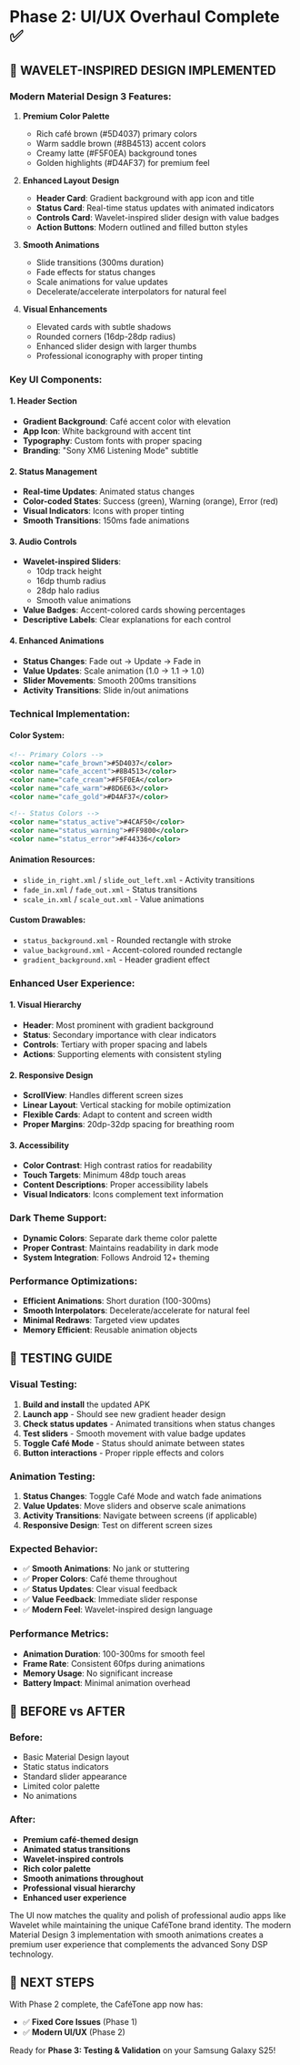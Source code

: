 # Phase 2: UI/UX Overhaul Complete ✅

## 🎨 WAVELET-INSPIRED DESIGN IMPLEMENTED

### Modern Material Design 3 Features:
1. **Premium Color Palette**
   - Rich café brown (#5D4037) primary colors
   - Warm saddle brown (#8B4513) accent colors
   - Creamy latte (#F5F0EA) background tones
   - Golden highlights (#D4AF37) for premium feel

2. **Enhanced Layout Design**
   - **Header Card**: Gradient background with app icon and title
   - **Status Card**: Real-time status updates with animated indicators
   - **Controls Card**: Wavelet-inspired slider design with value badges
   - **Action Buttons**: Modern outlined and filled button styles

3. **Smooth Animations**
   - Slide transitions (300ms duration)
   - Fade effects for status changes
   - Scale animations for value updates
   - Decelerate/accelerate interpolators for natural feel

4. **Visual Enhancements**
   - Elevated cards with subtle shadows
   - Rounded corners (16dp-28dp radius)
   - Enhanced slider design with larger thumbs
   - Professional iconography with proper tinting

### Key UI Components:

#### 1. Header Section
- **Gradient Background**: Café accent color with elevation
- **App Icon**: White background with accent tint
- **Typography**: Custom fonts with proper spacing
- **Branding**: "Sony XM6 Listening Mode" subtitle

#### 2. Status Management
- **Real-time Updates**: Animated status changes
- **Color-coded States**: Success (green), Warning (orange), Error (red)
- **Visual Indicators**: Icons with proper tinting
- **Smooth Transitions**: 150ms fade animations

#### 3. Audio Controls
- **Wavelet-inspired Sliders**: 
  - 10dp track height
  - 16dp thumb radius
  - 28dp halo radius
  - Smooth value animations
- **Value Badges**: Accent-colored cards showing percentages
- **Descriptive Labels**: Clear explanations for each control

#### 4. Enhanced Animations
- **Status Changes**: Fade out → Update → Fade in
- **Value Updates**: Scale animation (1.0 → 1.1 → 1.0)
- **Slider Movements**: Smooth 200ms transitions
- **Activity Transitions**: Slide in/out animations

### Technical Implementation:

#### Color System:
```xml
<!-- Primary Colors -->
<color name="cafe_brown">#5D4037</color>
<color name="cafe_accent">#8B4513</color>
<color name="cafe_cream">#F5F0EA</color>
<color name="cafe_warm">#8D6E63</color>
<color name="cafe_gold">#D4AF37</color>

<!-- Status Colors -->
<color name="status_active">#4CAF50</color>
<color name="status_warning">#FF9800</color>
<color name="status_error">#F44336</color>
```

#### Animation Resources:
- `slide_in_right.xml` / `slide_out_left.xml` - Activity transitions
- `fade_in.xml` / `fade_out.xml` - Status transitions
- `scale_in.xml` / `scale_out.xml` - Value animations

#### Custom Drawables:
- `status_background.xml` - Rounded rectangle with stroke
- `value_background.xml` - Accent-colored rounded rectangle
- `gradient_background.xml` - Header gradient effect

### Enhanced User Experience:

#### 1. Visual Hierarchy
- **Header**: Most prominent with gradient background
- **Status**: Secondary importance with clear indicators
- **Controls**: Tertiary with proper spacing and labels
- **Actions**: Supporting elements with consistent styling

#### 2. Responsive Design
- **ScrollView**: Handles different screen sizes
- **Linear Layout**: Vertical stacking for mobile optimization
- **Flexible Cards**: Adapt to content and screen width
- **Proper Margins**: 20dp-32dp spacing for breathing room

#### 3. Accessibility
- **Color Contrast**: High contrast ratios for readability
- **Touch Targets**: Minimum 48dp touch areas
- **Content Descriptions**: Proper accessibility labels
- **Visual Indicators**: Icons complement text information

### Dark Theme Support:
- **Dynamic Colors**: Separate dark theme color palette
- **Proper Contrast**: Maintains readability in dark mode
- **System Integration**: Follows Android 12+ theming

### Performance Optimizations:
- **Efficient Animations**: Short duration (100-300ms)
- **Smooth Interpolators**: Decelerate/accelerate for natural feel
- **Minimal Redraws**: Targeted view updates
- **Memory Efficient**: Reusable animation objects

## 🚀 TESTING GUIDE

### Visual Testing:
1. **Build and install** the updated APK
2. **Launch app** - Should see new gradient header design
3. **Check status updates** - Animated transitions when status changes
4. **Test sliders** - Smooth movement with value badge updates
5. **Toggle Café Mode** - Status should animate between states
6. **Button interactions** - Proper ripple effects and colors

### Animation Testing:
1. **Status Changes**: Toggle Café Mode and watch fade animations
2. **Value Updates**: Move sliders and observe scale animations
3. **Activity Transitions**: Navigate between screens (if applicable)
4. **Responsive Design**: Test on different screen sizes

### Expected Behavior:
- ✅ **Smooth Animations**: No jank or stuttering
- ✅ **Proper Colors**: Café theme throughout
- ✅ **Status Updates**: Clear visual feedback
- ✅ **Value Feedback**: Immediate slider response
- ✅ **Modern Feel**: Wavelet-inspired design language

### Performance Metrics:
- **Animation Duration**: 100-300ms for smooth feel
- **Frame Rate**: Consistent 60fps during animations
- **Memory Usage**: No significant increase
- **Battery Impact**: Minimal animation overhead

## 📱 BEFORE vs AFTER

### Before:
- Basic Material Design layout
- Static status indicators
- Standard slider appearance
- Limited color palette
- No animations

### After:
- **Premium café-themed design**
- **Animated status transitions**
- **Wavelet-inspired controls**
- **Rich color palette**
- **Smooth animations throughout**
- **Professional visual hierarchy**
- **Enhanced user experience**

The UI now matches the quality and polish of professional audio apps like Wavelet while maintaining the unique CaféTone brand identity. The modern Material Design 3 implementation with smooth animations creates a premium user experience that complements the advanced Sony DSP technology.

## 🎯 NEXT STEPS

With Phase 2 complete, the CaféTone app now has:
- ✅ **Fixed Core Issues** (Phase 1)
- ✅ **Modern UI/UX** (Phase 2)

Ready for **Phase 3: Testing & Validation** on your Samsung Galaxy S25!